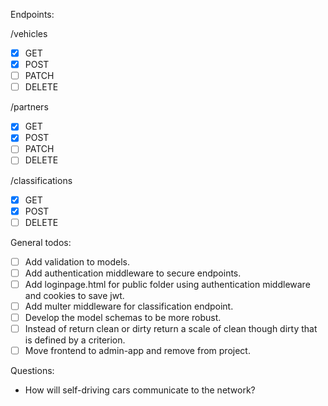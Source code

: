 Endpoints:

/vehicles
- [X] GET
- [X] POST
- [ ] PATCH
- [ ] DELETE

/partners
- [X] GET
- [X] POST
- [ ] PATCH
- [ ] DELETE

/classifications
- [X] GET
- [X] POST
- [ ] DELETE

General todos:

- [ ] Add validation to models.
- [ ] Add authentication middleware to secure endpoints.
- [ ] Add loginpage.html for public folder using authentication middleware and cookies to save jwt.
- [ ] Add multer middleware for classification endpoint.
- [ ] Develop the model schemas to be more robust.
- [ ] Instead of return clean or dirty return a scale of clean though dirty that is defined by a criterion.
- [ ] Move frontend to admin-app and remove from project.

Questions:
 - How will self-driving cars communicate to the network?


